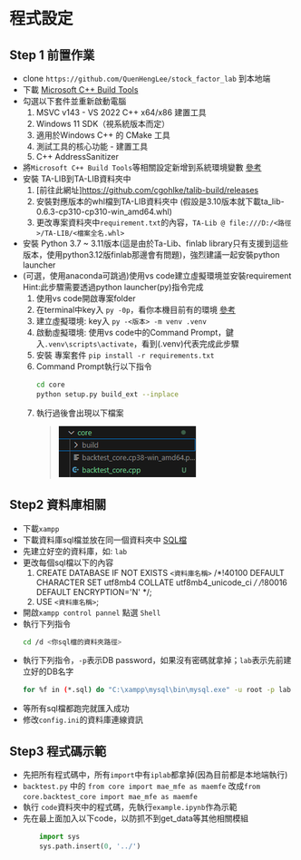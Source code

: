 # 程式設定
## Step 1 前置作業
* clone `https://github.com/QuenHengLee/stock_factor_lab` 到本地端
* 下載 [Microsoft C++ Build Tools](https://visualstudio.microsoft.com/zh-hant/visual-cpp-build-tools/) 
* 勾選以下套件並重新啟動電腦
    1. MSVC v143 - VS 2022 C++ x64/x86 建置工具
    2. Windows 11 SDK（視系統版本而定）
    3. 適用於Windows C++ 的 CMake 工具 
    4. 測試工具的核心功能 - 建置工具
    5. C++ AddressSanitizer
* 將`Microsoft C++ Build Tools`等相關設定新增到系統環境變數 [參考](https://github.com/bycloudai/InstallVSBuildToolsWindows)
* 安裝 TA-LIB到TA-LIB資料夾中
    1. [前往此網址]https://github.com/cgohlke/talib-build/releases
    2. 安裝對應版本的whl檔到TA-LIB資料夾中 (假設是3.10版本就下載ta_lib-0.6.3-cp310-cp310-win_amd64.whl)
    3. 更改專案資料夾中`requirement.txt`的內容，`TA-Lib @ file:///D:/<路徑>/TA-LIB/<檔案全名.whl>`
* 安裝 Python 3.7 ~ 3.11版本(這是由於Ta-Lib、finlab library只有支援到這些版本，使用python3.12版finlab那邊會有問題)，強烈建議一起安裝python launcher
* (可選，使用anaconda可跳過)使用vs code建立虛擬環境並安裝requirement   Hint:此步驟需要透過python launcher(py)指令完成
    1. 使用vs code開啟專案folder
    2. 在terminal中key入 `py -0p`，看你本機目前有的環境 [參考](https://magicjackting.pixnet.net/blog/post/225113189)
    3. 建立虛擬環境: key入 `py -<版本> -m venv .venv`
    4. 啟動虛擬環境: 使用vs code中的Command Prompt，鍵入`.venv\scripts\activate`，看到(.venv)代表完成此步驟
    6. 安裝 專案套件 `pip install -r requirements.txt`
    7. Command Prompt執行以下指令
        ``` bash
        cd core
        python setup.py build_ext --inplace
    8. 執行過後會出現以下檔案
        > ![執行後應該長這樣](/img/after_build_backtest_core.pyx.png)

## Step2 資料庫相關
* 下載`xampp`
* 下載資料庫sql檔並放在同一個資料夾中 [SQL檔](https://drive.google.com/drive/u/1/folders/1cCkc6JRLiXMEBUER7l8mhC0n7x26L78O)
* 先建立好空的資料庫，如: `lab`
* 更改每個sql檔以下的內容
    1. CREATE DATABASE  IF NOT EXISTS `<資料庫名稱>` /*!40100 DEFAULT CHARACTER SET utf8mb4 COLLATE utf8mb4_unicode_ci */ /*!80016 DEFAULT ENCRYPTION='N' */;
    2. USE `<資料庫名稱>`;
* 開啟`xampp control pannel` 點選 `Shell`
* 執行下列指令 
    ``` bash
    cd /d <你sql檔的資料夾路徑>
* 執行下列指令，`-p`表示DB password，如果沒有密碼就拿掉；`lab`表示先前建立好的DB名字
    ``` bash
    for %f in (*.sql) do "C:\xampp\mysql\bin\mysql.exe" -u root -p lab < "%f"
* 等所有sql檔都跑完就匯入成功
* 修改`config.ini`的資料庫連線資訊

## Step3 程式碼示範
* 先把所有程式碼中，所有`import`中有`iplab`都拿掉(因為目前都是本地端執行)
* `backtest.py` 中的 `from core import mae_mfe as maemfe` 改成`from core.backtest_core import mae_mfe as maemfe`
* 執行 `code`資料夾中的程式碼，先執行`example.ipynb`作為示範
* 先在最上面加入以下code，以防抓不到get_data等其他相關模組
    ``` python 
        import sys
        sys.path.insert(0, '../')